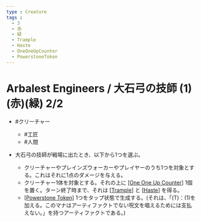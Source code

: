 ```yaml
---
type : Creature
tags : 
  - 3
  - 赤
  - 緑
  - Trample
  - Haste
  - OneOneUpCounter
  - PowerstoneToken
---
```

# Arbalest Engineers / 大石弓の技師 (1)(赤)(緑) 2/2

* #クリーチャー
  * #工匠
  * #人間

* 大石弓の技師が戦場に出たとき、以下から1つを選ぶ。
  * クリーチャーやプレインズウォーカーやプレイヤーのうち1つを対象とする。これはそれに1点のダメージを与える。
  * クリーチャー1体を対象とする。それの上に [[One One Up Counter]] 1個を置く。ターン終了時まで、それは [[Trample]] と [[Haste]] を得る。
  * [[Powerstone Token]]  1つをタップ状態で生成する。(それは、「(T)：(1)を加える。このマナはアーティファクトでない呪文を唱えるためには支払えない。」を持つアーティファクトである。) 




[//begin]: # "Autogenerated link references for markdown compatibility"
[One One Up Counter]: <../../Counters/One One Up Counter.md> "+1/+1 Counter / +1/+1カウンター"
[Trample]: ../../KeywordAbilities/Trample.md "Trample / トランプル"
[Haste]: ../../KeywordAbilities/Haste.md "Haste / 速攻"
[Powerstone Token]: <../Artifacts/Tokens/Powerstone Token.md> "Powerstone Token / パワーストーン・トークン"
[//end]: # "Autogenerated link references"